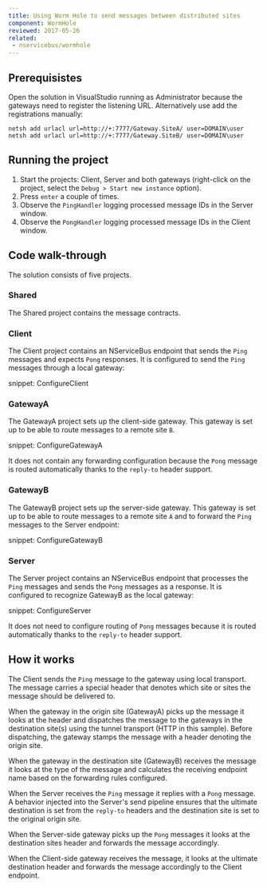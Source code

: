 ```yaml
---
title: Using Worm Hole to send messages between distributed sites
component: WormHole
reviewed: 2017-05-26
related:
 - nservicebus/wormhole
---
```


## Prerequisistes

Open the solution in VisualStudio running as Administrator because the gateways need to register the listening URL. Alternatively use add the registrations manually: 

```
netsh add urlacl url=http://+:7777/Gateway.SiteA/ user=DOMAIN\user
netsh add urlacl url=http://+:7777/Gateway.SiteB/ user=DOMAIN\user
``` 

## Running the project

 1. Start the projects: Client, Server and both gateways (right-click on the project, select the `Debug > Start new instance` option).
 2. Press `enter` a couple of times.
 3. Observe the `PingHandler` logging processed message IDs in the Server window.
 4. Observe the `PongHandler` logging processed message IDs in the Client window.


## Code walk-through 

The solution consists of five projects.


### Shared

The Shared project contains the message contracts.


### Client

The Client project contains an NServiceBus endpoint that sends the `Ping` messages and expects `Pong` responses. It is configured to send the `Ping` messages through a local gateway:

snippet: ConfigureClient


### GatewayA

The GatewayA project sets up the client-side gateway. This gateway is set up to be able to route messages to a remote site `B`. 

snippet: ConfigureGatewayA

It does not contain any forwarding configuration because the `Pong` message is routed automatically thanks to the `reply-to` header support.


### GatewayB

The GatewayB project sets up the server-side gateway. This gateway is set up to be able to route messages to a remote site `A` and to forward the `Ping` messages to the Server endpoint:

snippet: ConfigureGatewayB


### Server

The Server project contains an NServiceBus endpoint that processes the `Ping` messages and sends the `Pong` messages as a response. It is configured to recognize GatewayB as the local gateway:

snippet: ConfigureServer

It does not need to configure routing of `Pong` messages because it is routed automatically thanks to the `reply-to` header support.


## How it works

The Client sends the `Ping` message to the gateway using local transport. The message carries a special header that denotes which site or sites the message should be delivered to.

When the gateway in the origin site (GatewayA) picks up the message it looks at the header and dispatches the message to the gateways in the destination site(s) using the tunnel transport (HTTP in this sample). Before dispatching, the gateway stamps the message with a header denoting the origin site.

When the gateway in the destination site (GatewayB) receives the message it looks at the type of the message and calculates the receiving endpoint name based on the forwarding rules configured. 

When the Server receives the `Ping` message it replies with a `Pong` message. A behavior injected into the Server's send pipeline ensures that the ultimate destination is set from the `reply-to` headers and the destination site is set to the original origin site.

When the Server-side gateway picks up the `Pong` messages it looks at the destination sites header and forwards the message accordingly.

When the Client-side gateway receives the message, it looks at the ultimate destination header and forwards the message accordingly to the Client endpoint.